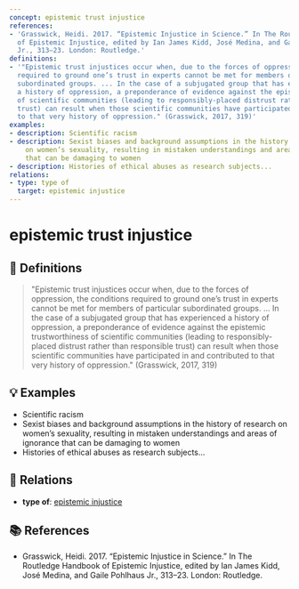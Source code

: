 ```yaml
---
concept: epistemic trust injustice
references:
- 'Grasswick, Heidi. 2017. “Epistemic Injustice in Science.” In The Routledge Handbook
  of Epistemic Injustice, edited by Ian James Kidd, José Medina, and Gaile Pohlhaus
  Jr., 313–23. London: Routledge.'
definitions:
- '"Epistemic trust injustices occur when, due to the forces of oppression, the conditions
  required to ground one’s trust in experts cannot be met for members of particular
  subordinated groups. ... In the case of a subjugated group that has experienced
  a history of oppression, a preponderance of evidence against the epistemic trustworthiness
  of scientific communities (leading to responsibly-placed distrust rather than responsible
  trust) can result when those scientific communities have participated in and contributed
  to that very history of oppression." (Grasswick, 2017, 319)'
examples:
- description: Scientific racism
- description: Sexist biases and background assumptions in the history of research
    on women’s sexuality, resulting in mistaken understandings and areas of ignorance
    that can be damaging to women
- description: Histories of ethical abuses as research subjects...
relations:
- type: type of
  target: epistemic injustice
---
```


# epistemic trust injustice

## 📖 Definitions

> "Epistemic trust injustices occur when, due to the forces of oppression, the conditions required to ground one’s trust in experts cannot be met for members of particular subordinated groups. ... In the case of a subjugated group that has experienced a history of oppression, a preponderance of evidence against the epistemic trustworthiness of scientific communities (leading to responsibly-placed distrust rather than responsible trust) can result when those scientific communities have participated in and contributed to that very history of oppression." (Grasswick, 2017, 319)

## 💡 Examples

- Scientific racism
- Sexist biases and background assumptions in the history of research on women’s sexuality, resulting in mistaken understandings and areas of ignorance that can be damaging to women
- Histories of ethical abuses as research subjects...

## 🔗 Relations

- **type of**: [epistemic injustice](./epistemic-injustice.md)

## 📚 References

- Grasswick, Heidi. 2017. “Epistemic Injustice in Science.” In The Routledge Handbook of Epistemic Injustice, edited by Ian James Kidd, José Medina, and Gaile Pohlhaus Jr., 313–23. London: Routledge.
